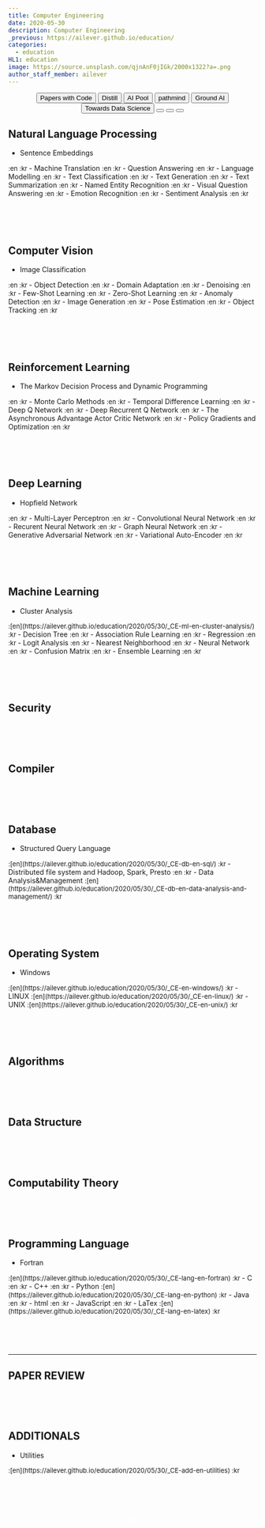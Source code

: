 ```yaml
---
title: Computer Engineering
date: 2020-05-30
description: Computer Engineering
_previous: https://ailever.github.io/education/
categories:
  - education
HL1: education
image: https://source.unsplash.com/qjnAnF0jIGk/2000x1322?a=.png
author_staff_member: ailever
---
```


<div align="center" class="top_btn_box">
  <button class="top_btn" type="button" onclick="location.href='https://paperswithcode.com/sota'">Papers with Code</button>
  <button class="top_btn" type="button" onclick="location.href='https://distill.pub/'">Distill</button>
  <button class="top_btn" type="button" onclick="location.href='https://ai-pool.com/'">AI Pool</button>
  <button class="top_btn" type="button" onclick="location.href='https://wiki.pathmind.com/index'">pathmind</button>
  <button class="top_btn" type="button" onclick="location.href='https://www.groundai.com/'">Ground AI</button>
  <button class="top_btn" type="button" onclick="location.href='https://towardsdatascience.com/'">Towards Data Science</button>
  <button class="top_btn" type="button" onclick="location.href='#'"></button>
  <button class="top_btn" type="button" onclick="location.href='#'"></button>
  <button class="top_btn" type="button" onclick="location.href='#'"></button>
</div>


## Natural Language Processing
- Sentence Embeddings
<span style="font-size:small;">
  :en
  :kr
</span>
- Machine Translation
<span style="font-size:small;">
  :en
  :kr
</span>
- Question Answering
<span style="font-size:small;">
  :en
  :kr
</span>
- Language Modelling
<span style="font-size:small;">
  :en
  :kr
</span>
- Text Classification
<span style="font-size:small;">
  :en
  :kr
</span>
- Text Generation
<span style="font-size:small;">
  :en
  :kr
</span>
- Text Summarization
<span style="font-size:small;">
  :en
  :kr
</span>
- Named Entity Recognition
<span style="font-size:small;">
  :en
  :kr
</span>
- Visual Question Answering
<span style="font-size:small;">
  :en
  :kr
</span>
- Emotion Recognition
<span style="font-size:small;">
  :en
  :kr
</span>
- Sentiment Analysis
<span style="font-size:small;">
  :en
  :kr
</span>


<br><br><br>
## Computer Vision
- Image Classification
<span style="font-size:small;">
  :en
  :kr
</span>
- Object Detection
<span style="font-size:small;">
  :en
  :kr
</span>
- Domain Adaptation
<span style="font-size:small;">
  :en
  :kr
</span>
- Denoising
<span style="font-size:small;">
  :en
  :kr
</span>
- Few-Shot Learning
<span style="font-size:small;">
  :en
  :kr
</span>
- Zero-Shot Learning
<span style="font-size:small;">
  :en
  :kr
</span>
- Anomaly Detection
<span style="font-size:small;">
  :en
  :kr
</span>
- Image Generation
<span style="font-size:small;">
  :en
  :kr
</span>
- Pose Estimation
<span style="font-size:small;">
  :en
  :kr
</span>
- Object Tracking
<span style="font-size:small;">
  :en
  :kr
</span>

<br><br><br>
## Reinforcement Learning
- The Markov Decision Process and Dynamic Programming
<span style="font-size:small;">
  :en
  :kr
</span>
- Monte Carlo Methods
<span style="font-size:small;">
  :en
  :kr
</span>
- Temporal Difference Learning
<span style="font-size:small;">
  :en
  :kr
</span>
- Deep Q Network
<span style="font-size:small;">
  :en
  :kr
</span>
- Deep Recurrent Q Network
<span style="font-size:small;">
  :en
  :kr
</span>
- The Asynchronous Advantage Actor Critic Network
<span style="font-size:small;">
  :en
  :kr
</span>
- Policy Gradients and Optimization
<span style="font-size:small;">
  :en
  :kr
</span>


<br><br><br>
## Deep Learning
- Hopfield Network
<span style="font-size:small;">
  :en
  :kr
</span>
- Multi-Layer Perceptron
<span style="font-size:small;">
  :en
  :kr
</span>
- Convolutional Neural Network
<span style="font-size:small;">
  :en
  :kr
</span>
- Recurent Neural Network
<span style="font-size:small;">
  :en
  :kr
</span>
- Graph Neural Network
<span style="font-size:small;">
  :en
  :kr
</span>
- Generative Adversarial Network
<span style="font-size:small;">
  :en
  :kr
</span>
- Variational Auto-Encoder
<span style="font-size:small;">
  :en
  :kr
</span>


<br><br><br>
## Machine Learning
- Cluster Analysis
<span style="font-size:small;">
  :[en](https://ailever.github.io/education/2020/05/30/_CE-ml-en-cluster-analysis/)
  :kr
</span>
- Decision Tree
<span style="font-size:small;">
  :en
  :kr
</span>
- Association Rule Learning
<span style="font-size:small;">
  :en
  :kr
</span>
- Regression
<span style="font-size:small;">
  :en
  :kr
</span>
- Logit Analysis
<span style="font-size:small;">
  :en
  :kr
</span>
- Nearest Neighborhood
<span style="font-size:small;">
  :en
  :kr
</span>
- Neural Network
<span style="font-size:small;">
  :en
  :kr
</span>
- Confusion Matrix
<span style="font-size:small;">
  :en
  :kr
</span>
- Ensemble Learning
<span style="font-size:small;">
  :en
  :kr
</span>


<br><br><br>
## Security

<br><br><br>
## Compiler

<br><br><br>
## Database
- Structured Query Language
<span style="font-size:small;">
  :[en](https://ailever.github.io/education/2020/05/30/_CE-db-en-sql/)
  :kr
</span>
- Distributed file system and Hadoop, Spark, Presto
<span style="font-size:small;">
  :en
  :kr
</span>
- Data Analysis&Management
<span style="font-size:small;">
  :[en](https://ailever.github.io/education/2020/05/30/_CE-db-en-data-analysis-and-management/)
  :kr
</span>


<br><br><br>
## Operating System
- Windows
<span style="font-size:small;">
  :[en](https://ailever.github.io/education/2020/05/30/_CE-en-windows/)
  :kr
</span>
- LINUX
<span style="font-size:small;">
  :[en](https://ailever.github.io/education/2020/05/30/_CE-en-linux/)
  :kr
</span>
- UNIX
<span style="font-size:small;">
  :[en](https://ailever.github.io/education/2020/05/30/_CE-en-unix/)
  :kr
</span>


<br><br><br>
## Algorithms

<br><br><br>
## Data Structure

<br><br><br>
## Computability Theory

<br><br><br>
## Programming Language
- Fortran
<span style="font-size:small;">
  :[en](https://ailever.github.io/education/2020/05/30/_CE-lang-en-fortran)
  :kr
</span>
- C
<span style="font-size:small;">
  :en
  :kr
</span>
- C++
<span style="font-size:small;">
  :en
  :kr
</span>
- Python
<span style="font-size:small;">
  :[en](https://ailever.github.io/education/2020/05/30/_CE-lang-en-python)
  :kr
</span>
- Java
<span style="font-size:small;">
  :en
  :kr
</span>
- html
<span style="font-size:small;">
  :en
  :kr
</span>
- JavaScript
<span style="font-size:small;">
  :en
  :kr
</span>
- LaTex
<span style="font-size:small;">
  :[en](https://ailever.github.io/education/2020/05/30/_CE-lang-en-latex)
  :kr
</span>

<br><br><br>

--- 

## PAPER REVIEW

<br><br><br>
## ADDITIONALS
- Utilities
<span style="font-size:small;">
  :[en](https://ailever.github.io/education/2020/05/30/_CE-add-en-utilities)
  :kr
</span>

<br><br><br>
<div align="center" class="bottom_btn_box">
  <span class="bottom_btn"><a href="https://github.com/ailever/ailever.github.io/blob/master/_posts/education/2020-05-30-Computer-Engineering.md" target="_blank" style="color:white">Edit</a></span>
</div>
